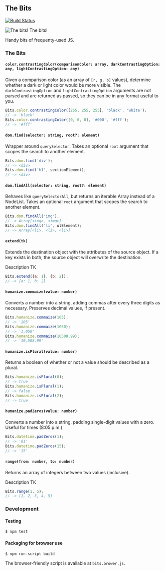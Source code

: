 The Bits
--------
[![Build Status](https://travis-ci.org/banterability/the-bits.svg?branch=master)](https://travis-ci.org/banterability/the-bits)

![The bits! The bits!](https://s3.amazonaws.com/f.cl.ly/items/120u3h1W031T21411n1l/the-bits-cap.gif)

Handy bits of frequenty-used JS.


### The Bits

#### `color.contrastingColor(comparisonColor: array, darkContrastingOption: any, lightContrastingOption: any)`

Given a comparison color (as an array of `[r, g, b]` values), determine whether a dark or light color would be more visible. The `darkContrastingOption` and `lightContrastingOption` arguments are not parsed and are returned as passed, so they can be in any format useful to you.

```javascript
Bits.color.contrastingColor([255, 255, 255], 'black', 'white');
// -> 'black'
Bits.color.contrastingColor([0, 0, 0], '#000', '#fff');
// -> '#fff'
```

#### `dom.find(selector: string, root?: element)`

Wrapper around `querySelector`. Takes an optional `root` argument that scopes the search to another element.

```javascript
Bits.dom.find('div');
// -> <div>
Bits.dom.find('h1', sectionElement);
// -> <div>
```

#### `dom.findAll(selector: string, root?: element)`

Behaves like `querySelectorAll`, but returns an iterable Array instead of a NodeList. Takes an optional `root` argument that scopes the search to another element.

```javascript
Bits.dom.findAll('img');
// -> Array[<img>, <img>]
Bits.dom.findAll('li', ulElement);
// -> Array[<li>, <li>, <li>]
```

#### `extend(tk)`

Extends the destination object with the attributes of the source object. If a key exists in both, the source object will overwrite the destination.

Description TK

```javascript
Bits.extend({a: 1}, {b: 2});
// -> {a: 1, b: 2}
```

#### `humanize.commaize(value: number)`

Converts a number into a string, adding commas after every three digits as necessary. Preserves decimal values, if present.

```javascript
Bits.humanize.commaize(105);
// -> '105'
Bits.humanize.commaize(1050);
// -> '1,050'
Bits.humanize.commaize(10508.99);
// -> '10,508.99'
```

#### `humanize.isPlural(value: number)`

Returns a boolean of whether or not a value should be described as a plural.

```javascript
Bits.humanize.isPlural(0);
// -> true
Bits.humanize.isPlural(1);
// -> false
Bits.humanize.isPlural(2);
// -> true
```

#### `humanize.padZeros(value: number)`

Converts a number into a string, padding single-digit values with a zero. Useful for times (8:05 p.m.)

```javascript
Bits.datetime.padZeros(1);
// -> '01'
Bits.datetime.padZeros(15);
// -> '15'
```

#### `range(from: number, to: number)`

Returns an array of integers between two values (inclusive).

Description TK

```javascript
Bits.range(1, 5);
// -> [1, 2, 3, 4, 5]
```

### Development

#### Testing

```bash
$ npm test
```

#### Packaging for browser use

```bash
$ npm run-script build
```

The browser-friendly script is available at `bits.brower.js`.
